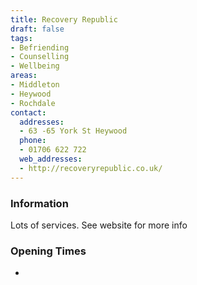 ```yaml
---
title: Recovery Republic
draft: false
tags:
- Befriending
- Counselling
- Wellbeing
areas:
- Middleton
- Heywood
- Rochdale
contact:
  addresses:
  - 63 -65 York St Heywood
  phone:
  - 01706 622 722
  web_addresses:
  - http://recoveryrepublic.co.uk/
---
```


### Information
Lots of services. See website for more info

### Opening Times
* 